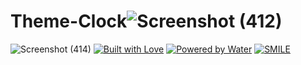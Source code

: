 # Theme-Clock![Screenshot (412)](https://user-images.githubusercontent.com/87578584/167601774-6443d25c-f3de-4a62-acdf-2eaaab536c26.png)
![Screenshot (414)](https://user-images.githubusercontent.com/87578584/167601782-25f963f3-2461-46b1-bc63-32870e1bc0ff.png)
[![Built with Love](https://forthebadge.com/images/badges/built-with-love.svg)](https://github.com/markandey007) [![Powered by Water](https://forthebadge.com/images/badges/powered-by-water.svg)](https://github.com/markandey007) [![SMILE](https://forthebadge.com/images/badges/makes-people-smile.svg)](https://github.com/markandey007)

